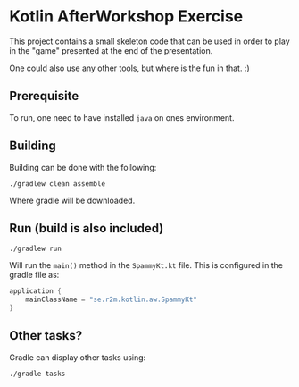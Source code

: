 # Kotlin AfterWorkshop Exercise

This project contains a small skeleton code that can be used in order to play in the "game" presented
at the end of the presentation.

One could also use any other tools, but where is the fun in that. :)

## Prerequisite
To run, one need to have installed `java` on ones environment.

## Building
Building can be done with the following:
```shell script
./gradlew clean assemble
```
Where gradle will be downloaded.

## Run (build is also included)
```shell script
./gradlew run
```

Will run the `main()` method in the `SpammyKt.kt` file.
This is configured in the gradle file as:
```kotlin
application {
    mainClassName = "se.r2m.kotlin.aw.SpammyKt"
}
```

## Other tasks?
Gradle can display other tasks using:
```shell script
./gradle tasks
```